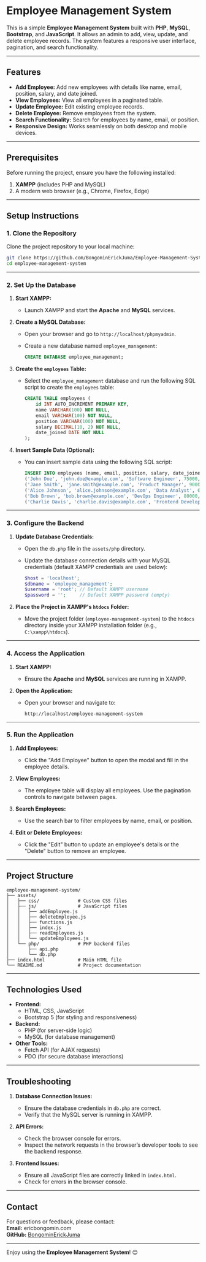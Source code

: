 # Employee Management System

This is a simple **Employee Management System** built with **PHP**, **MySQL**, **Bootstrap**, and **JavaScript**. It allows an admin to add, view, update, and delete employee records. The system features a responsive user interface, pagination, and search functionality.

---

## Features

- **Add Employee:** Add new employees with details like name, email, position, salary, and date joined.
- **View Employees:** View all employees in a paginated table.
- **Update Employee:** Edit existing employee records.
- **Delete Employee:** Remove employees from the system.
- **Search Functionality:** Search for employees by name, email, or position.
- **Responsive Design:** Works seamlessly on both desktop and mobile devices.

---

## Prerequisites

Before running the project, ensure you have the following installed:

1. **XAMPP** (includes PHP and MySQL)
2. A modern web browser (e.g., Chrome, Firefox, Edge)

---

## Setup Instructions

### 1. Clone the Repository

Clone the project repository to your local machine:

```bash
git clone https://github.com/BongominErickJuma/Employee-Management-System
cd employee-management-system
```

---

### 2. Set Up the Database

1. **Start XAMPP:**

   - Launch XAMPP and start the **Apache** and **MySQL** services.

2. **Create a MySQL Database:**

   - Open your browser and go to `http://localhost/phpmyadmin`.
   - Create a new database named `employee_management`:

     ```sql
     CREATE DATABASE employee_management;
     ```

3. **Create the `employees` Table:**

   - Select the `employee_management` database and run the following SQL script to create the `employees` table:

     ```sql
     CREATE TABLE employees (
         id INT AUTO_INCREMENT PRIMARY KEY,
         name VARCHAR(100) NOT NULL,
         email VARCHAR(100) NOT NULL,
         position VARCHAR(100) NOT NULL,
         salary DECIMAL(10, 2) NOT NULL,
         date_joined DATE NOT NULL
     );
     ```

4. **Insert Sample Data (Optional):**

   - You can insert sample data using the following SQL script:

     ```sql
     INSERT INTO employees (name, email, position, salary, date_joined) VALUES
     ('John Doe', 'john.doe@example.com', 'Software Engineer', 75000, '2023-01-15'),
     ('Jane Smith', 'jane.smith@example.com', 'Product Manager', 90000, '2023-02-10'),
     ('Alice Johnson', 'alice.johnson@example.com', 'Data Analyst', 65000, '2023-03-05'),
     ('Bob Brown', 'bob.brown@example.com', 'DevOps Engineer', 80000, '2023-04-20'),
     ('Charlie Davis', 'charlie.davis@example.com', 'Frontend Developer', 70000, '2023-05-12');
     ```

---

### 3. Configure the Backend

1. **Update Database Credentials:**

   - Open the `db.php` file in the `assets/php` directory.
   - Update the database connection details with your MySQL credentials (default XAMPP credentials are used below):

     ```php
     $host = 'localhost';
     $dbname = 'employee_management';
     $username = 'root'; // Default XAMPP username
     $password = '';     // Default XAMPP password (empty)
     ```

2. **Place the Project in XAMPP's `htdocs` Folder:**
   - Move the project folder (`employee-management-system`) to the `htdocs` directory inside your XAMPP installation folder (e.g., `C:\xampp\htdocs`).

---

### 4. Access the Application

1. **Start XAMPP:**

   - Ensure the **Apache** and **MySQL** services are running in XAMPP.

2. **Open the Application:**

   - Open your browser and navigate to:

     ```
     http://localhost/employee-management-system
     ```

---

### 5. Run the Application

1. **Add Employees:**

   - Click the "Add Employee" button to open the modal and fill in the employee details.

2. **View Employees:**

   - The employee table will display all employees. Use the pagination controls to navigate between pages.

3. **Search Employees:**

   - Use the search bar to filter employees by name, email, or position.

4. **Edit or Delete Employees:**
   - Click the "Edit" button to update an employee's details or the "Delete" button to remove an employee.

---

## Project Structure

```
employee-management-system/
├── assets/
│   ├── css/              # Custom CSS files
│   ├── js/               # JavaScript files
│   │   ├── addEmployee.js
│   │   ├── deleteEmployee.js
│   │   ├── functions.js
│   │   ├── index.js
│   │   ├── readEmployees.js
│   │   └── updateEmployees.js
│   └── php/              # PHP backend files
│       ├── api.php
│       └── db.php
├── index.html            # Main HTML file
└── README.md             # Project documentation
```

---

## Technologies Used

- **Frontend:**
  - HTML, CSS, JavaScript
  - Bootstrap 5 (for styling and responsiveness)
- **Backend:**
  - PHP (for server-side logic)
  - MySQL (for database management)
- **Other Tools:**
  - Fetch API (for AJAX requests)
  - PDO (for secure database interactions)

---

## Troubleshooting

1. **Database Connection Issues:**

   - Ensure the database credentials in `db.php` are correct.
   - Verify that the MySQL server is running in XAMPP.

2. **API Errors:**

   - Check the browser console for errors.
   - Inspect the network requests in the browser’s developer tools to see the backend response.

3. **Frontend Issues:**
   - Ensure all JavaScript files are correctly linked in `index.html`.
   - Check for errors in the browser console.

---

## Contact

For questions or feedback, please contact:  
**Email:** ericbongomin.com  
**GitHub:** [BongominErickJuma](https://github.com/BongominErickJuma)

---

Enjoy using the **Employee Management System**! 😊
